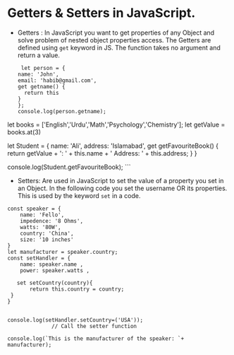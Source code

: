 # Getters & Setters in JavaScript.
- Getters : In JavaScript you want to get properties of any Object 
 and solve problem of nested object properties access.
  The Getters are defined using `get` keyword in JS.
   The function takes no 
    argument and return a value.
    ```
     let person = {
    name: 'John',
    email: 'habib@gmail.com',
    get getname() {
      return this
    }
  };
  console.log(person.getname);

let books = ['English','Urdu','Math','Psychology','Chemistry'];
let getValue = books.at(3)

let Student = {
  name: 'Ali',
  address: 'Islamabad',
  get getFavouriteBook() {
    return getValue + ': ' +  this.name + '   Address: ' + this.address;
  }
}

console.log(Student.getFavouriteBook);
    ```
- Setters: Are used in JavaScript to set the value of 
   a property you set in an Object. In the following code you set the 
   username OR its properties. This is used by the keyword `set` in a code.

```
const speaker = {
    name: 'Fello',
    impedence: '8 Ohms',
    watts: '80W',
    country: 'China',
    size: '10 inches'
}
let manufacturer = speaker.country;
const setHandler = {
    name: speaker.name ,
    power: speaker.watts ,

   set setCountry(country){
       return this.country = country;
 }
}


console.log(setHandler.setCountry=('USA'));          
              // Call the setter function

console.log(`This is the manufacturer of the speaker: `+ manufacturer);
```
